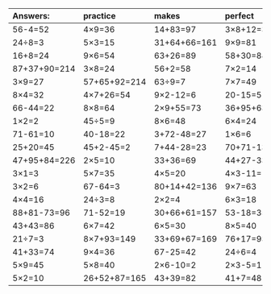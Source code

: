 | Answers: | practice | makes | perfect | ! |
| :--- | :--- | :--- | :--- | :--- |
| 56-4=52 | 4×9=36 | 14+83=97 | 3×8+12=36 | 6×2=12 | 
| 24÷8=3 | 5×3=15 | 31+64+66=161 | 9×9=81 | 30÷5=6 | 
| 16+8=24 | 9×6=54 | 63+26=89 | 58+30=88 | 4×6=24 | 
| 87+37+90=214 | 3×8=24 | 56+2=58 | 7×2=14 | 34+1=35 | 
| 3×9=27 | 57+65+92=214 | 63÷9=7 | 7×7=49 | 16-15=1 | 
| 8×4=32 | 4×7+26=54 | 9×2-12=6 | 20-15=5 | 2×8=16 | 
| 66-44=22 | 8×8=64 | 2×9+55=73 | 36+95+63=194 | 74+86+33=193 | 
| 1×2=2 | 45÷5=9 | 8×6=48 | 6×4=24 | 82+54-89=47 | 
| 71-61=10 | 40-18=22 | 3+72-48=27 | 1×6=6 | 5×5=25 | 
| 25+20=45 | 45+2-45=2 | 7+44-28=23 | 70+71-13=128 | 50+57+63=170 | 
| 47+95+84=226 | 2×5=10 | 33+36=69 | 44+27-33=38 | 7×6-32=10 | 
| 3×1=3 | 5×7=35 | 4×5=20 | 4×3-11=1 | 29+1+29=59 | 
| 3×2=6 | 67-64=3 | 80+14+42=136 | 9×7=63 | 7×6+90=132 | 
| 4×4=16 | 24÷3=8 | 2×2=4 | 6×3=18 | 71+43+80=194 | 
| 88+81-73=96 | 71-52=19 | 30+66+61=157 | 53-18=35 | 9×3=27 | 
| 43+43=86 | 6×7=42 | 6×5=30 | 8×5=40 | 2×7-2=12 | 
| 21÷7=3 | 8×7+93=149 | 33+69+67=169 | 76+17=93 | 8+98+94=200 | 
| 41+33=74 | 9×4=36 | 67-25=42 | 24÷6=4 | 51+95-1=145 | 
| 5×9=45 | 5×8=40 | 2×6-10=2 | 2×3-5=1 | 9×5=45 | 
| 5×2=10 | 26+52+87=165 | 43+39=82 | 41+7=48 | 9÷3=3 | 
